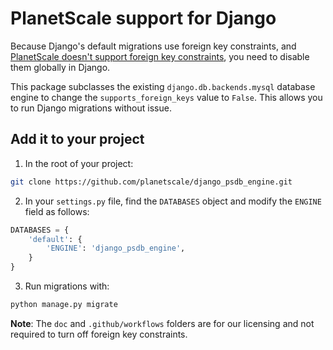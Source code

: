 # PlanetScale support for Django

Because Django's default migrations use foreign key constraints, and [PlanetScale doesn't support foreign key constraints](https://planetscale.com/docs/learn/operating-without-foreign-key-constraints), you need to disable them globally in Django.

This package subclasses the existing `django.db.backends.mysql` database engine to change the `supports_foreign_keys` value to `False`. This allows you to run Django migrations without issue.

## Add it to your project

1. In the root of your project:

```bash
git clone https://github.com/planetscale/django_psdb_engine.git
```

2. In your `settings.py` file, find the `DATABASES` object and modify the `ENGINE` field as follows:

```py
DATABASES = {
    'default': {
        'ENGINE': 'django_psdb_engine',
    }
}
```

3. Run migrations with:

```bash
python manage.py migrate
```

**Note**: The `doc` and `.github/workflows` folders are for our licensing and not required to turn off foreign key constraints.
